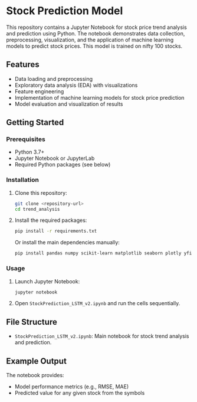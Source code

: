 # Stock Prediction Model

This repository contains a Jupyter Notebook for stock price trend analysis and prediction using Python. The notebook demonstrates data collection, preprocessing, visualization, and the application of machine learning models to predict stock prices. This model is trained on nifty 100 stocks.

## Features
- Data loading and preprocessing
- Exploratory data analysis (EDA) with visualizations
- Feature engineering
- Implementation of machine learning models for stock price prediction
- Model evaluation and visualization of results

## Getting Started

### Prerequisites
- Python 3.7+
- Jupyter Notebook or JupyterLab
- Required Python packages (see below)

### Installation
1. Clone this repository:
   ```bash
   git clone <repository-url>
   cd trend_analysis
   ```
2. Install the required packages:
   ```bash
   pip install -r requirements.txt
   ```
   Or install the main dependencies manually:
   ```bash
   pip install pandas numpy scikit-learn matplotlib seaborn plotly yfinance textblob requests datasets transformers
   ```

### Usage
1. Launch Jupyter Notebook:
   ```bash
   jupyter notebook
   ```
2. Open `StockPrediction_LSTM_v2.ipynb` and run the cells sequentially.

## File Structure
- `StockPrediction_LSTM_v2.ipynb`: Main notebook for stock trend analysis and prediction.

## Example Output
The notebook provides:
- Model performance metrics (e.g., RMSE, MAE)
- Predicted value for any given stock from the symbols

